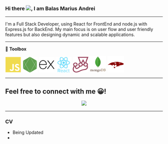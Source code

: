 ### Hi there <img src="https://raw.githubusercontent.com/MartinHeinz/MartinHeinz/master/wave.gif" width="30" />, I am Balas Marius Andrei

---

I'm a Full Stack Developer, using React for FrontEnd and node.js with Express.js for BackEnd. My main focus is on user flow and user friendly features but also designing dynamic and scalable applications.

<!-- <p>
  <b>#alwaysbestriving</b>
</p> -->

---

🧰 **Toolbox**
<br>

<div>
<img width="50" height="50" src="https://github.com/devicons/devicon/blob/master/icons/javascript/javascript-plain.svg" alt="JavaScript logo" />

<img width="50" height="50" src="https://github.com/devicons/devicon/blob/master/icons/nodejs/nodejs-plain.svg" alt="node.js logo" />
<img width="50" height="50" src="https://github.com/devicons/devicon/blob/master/icons/express/express-original.svg" alt="express logo" />

<img width="50" height="50" src="https://github.com/devicons/devicon/blob/master/icons/react/react-original-wordmark.svg" alt="react.js logo" />

<img width="50" height="50" src="https://github.com/devicons/devicon/blob/master/icons/jest/jest-plain.svg" alt="jest logo" />
<img width="53" height="53" src="https://github.com/devicons/devicon/blob/master/icons/mongodb/mongodb-original-wordmark.svg" alt="mongodb logo" />
<img width="53" height="53" src="https://raw.githubusercontent.com/github/explore/80688e429a7d4ef2fca1e82350fe8e3517d3494d/topics/mongoose/mongoose.png" alt="mongoose logo" />

</div>

---

<h2>Feel free to connect with me 😀!</h2>
<div align="center">
  <a href="https://www.linkedin.com/in/andrei-balas-30352327b/">
    <img src="https://img.shields.io/badge/linkedin-%230077B5.svg?&style=for-the-badge&logo=linkedin&logoColor=white" />
  </a>
</div>

---

### CV

- Being Updated
- <!--:paperclip: [My CV](https://github.com/andrei1234D/andrei1234D/blob/main/Balas_Marius_Andrei.pdf-->
<!--
**andrei1234D
/andrei1234D
** is a ✨ _special_ ✨ repository because its `README.md` (this file) appears on your GitHub profile.

Here are some ideas to get you started:

- 🔭 I’m currently working on ...
- 🌱 I’m currently learning ...
- 👯 I’m looking to collaborate on ...
- 🤔 I’m looking for help with ...
- 💬 Ask me about ...
- 📫 How to reach me: ...
- 😄 Pronouns: ...
- ⚡ Fun fact: ...
  -->
